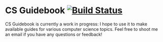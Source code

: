 # CS Guidebook [![Build Status](https://travis-ci.org/brianyu28/csguidebook.svg?branch=master)](https://travis-ci.org/brianyu28/csguidebook)

CS Guidebook is currently a work in progress: I hope to use it to make available guides for various computer science topics. Feel free to shoot me an email if you have any questions or feedback!
